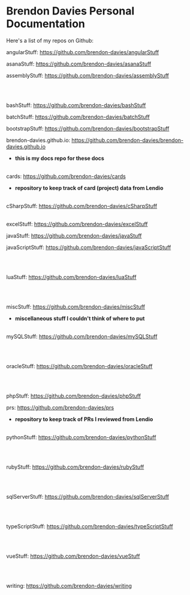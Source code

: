 # Brendon Davies Personal Documentation

Here's a list of my repos on Github:

angularStuff: https://github.com/brendon-davies/angularStuff

asanaStuff: https://github.com/brendon-davies/asanaStuff

assemblyStuff: https://github.com/brendon-davies/assemblyStuff

&nbsp;  
&nbsp;  

bashStuff: https://github.com/brendon-davies/bashStuff

batchStuff: https://github.com/brendon-davies/batchStuff

bootstrapStuff: https://github.com/brendon-davies/bootstrapStuff

brendon-davies.github.io: https://github.com/brendon-davies/brendon-davies.github.io
- **this is my docs repo for these docs**
&nbsp;  
&nbsp;  

cards: https://github.com/brendon-davies/cards
- **repository to keep track of card (project) data from Lendio**
&nbsp;  
&nbsp;  

cSharpStuff: https://github.com/brendon-davies/cSharpStuff
&nbsp;  
&nbsp;  

excelStuff: https://github.com/brendon-davies/excelStuff

javaStuff: https://github.com/brendon-davies/javaStuff

javaScriptStuff: https://github.com/brendon-davies/javaScriptStuff

&nbsp;  
&nbsp;  

luaStuff: https://github.com/brendon-davies/luaStuff

&nbsp;  
&nbsp;  

miscStuff: https://github.com/brendon-davies/miscStuff
- **miscellaneous stuff I couldn't think of where to put**
&nbsp;  
&nbsp;  

mySQLStuff: https://github.com/brendon-davies/mySQLStuff

&nbsp;  
&nbsp;  

oracleStuff: https://github.com/brendon-davies/oracleStuff

&nbsp;  
&nbsp;  

phpStuff: https://github.com/brendon-davies/phpStuff

prs: https://github.com/brendon-davies/prs
- **repository to keep track of PRs I reviewed from Lendio**
&nbsp;  
&nbsp;  

pythonStuff: https://github.com/brendon-davies/pythonStuff

&nbsp;  
&nbsp;  

rubyStuff: https://github.com/brendon-davies/rubyStuff

&nbsp;  
&nbsp;  

sqlServerStuff: https://github.com/brendon-davies/sqlServerStuff

&nbsp;  
&nbsp;  

typeScriptStuff: https://github.com/brendon-davies/typeScriptStuff

&nbsp;  
&nbsp;  

vueStuff: https://github.com/brendon-davies/vueStuff

&nbsp;  
&nbsp;  

writing: https://github.com/brendon-davies/writing

